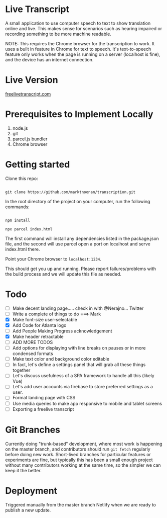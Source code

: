 # Live Transcript

A small application to use computer speech to text to show translation online and live. This makes sense for scenarios such as hearing impaired or recording something to be more machine readable. 

NOTE: This requires the Chrome browser for the transcription to work. It uses a built in feature in Chrome for text to speech. It's text-to-speech feature only works when the page is running on a server (localhost is fine), and the device has an internet connection.

# Live Version

[freelivetranscript.com](https://freelivetranscript.com/)


# Prerequisites to Implement Locally

1. node.js
2. git
3. parcel.js bundler
4. Chrome browser

# Getting started

Clone this repo:

```

git clone https://github.com/marktnoonan/transcription.git

```

In the root directory of the project on your computer, run the following commands:

```

npm install

npx parcel index.html

```

The first command will install any dependencies listed in the package.json file, and the second will use parcel open a port on localhost and serve index.html there.

Point your Chrome browser to `localhost:1234`.

This should get you up and running. Please report failures/problems with the build process and we will update this file as needed.

# Todo
- [ ] Make decent landing page..... check in with @Nerajno... Twitter
- [ ] Write a complete of things to do ===> Mark
- [x] Make font-size user-selectable
- [x] Add Code for Atlanta logo
- [ ] Add People Making Progress acknowledgement
- [x] Make header retractable
- [ ] ADD MORE TODOS
- [ ] Add options for displaying with line breaks on pauses or in more condensed formats
- [ ] Make text color and background color editable
- [ ] In fact, let's define a settings panel that will grab all these things together
- [ ] Let's discuss usefulness of a SPA framework to handle all this (likely Vue)
- [ ] Let's add user accounts via firebase to store preferred settings as a user.
- [ ] Format landing page with CSS
- [ ] Use media queries to make app responsive to mobile and tablet screens
- [ ] Exporting  a freelive transcript

# Git Branches
Currently doing "trunk-based" development, where most work is happening on the master branch, and contributors should run `git fetch` regularly before doing new work. Short-lived branches for particular features or experiments are fine, but typically this has been a small enough project without many contributors working at the same time, so the simpler we can keep it the better.

# Deployment
Triggered manually from the master branch Netlify when we are ready to publish a new update.
